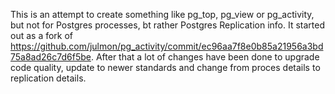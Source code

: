 This is an attempt to create something like pg_top, pg_view or pg_activity, but not for Postgres processes, bt rather Postgres Replication info.
It started out as a fork of https://github.com/julmon/pg_activity/commit/ec96aa7f8e0b85a21956a3bd75a8ad26c7d6f5be.
After that a lot of changes have been done to upgrade code quality, update to newer standards and change from proces details to replication details.
